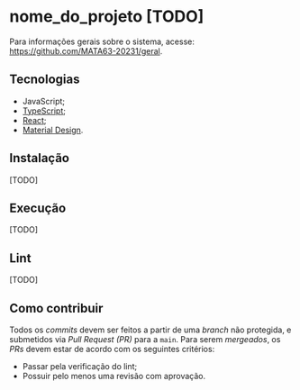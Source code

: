 # nome_do_projeto [TODO]

Para informações gerais sobre o sistema, acesse: https://github.com/MATA63-20231/geral.

## Tecnologias
* JavaScript;
* [TypeScript](https://www.typescriptlang.org/);
* [React](https://pt-br.reactjs.org/);
* [Material Design](https://material.io/).
  
## Instalação
[TODO]
 
## Execução 
[TODO]
 
## Lint
[TODO]
 
## Como contribuir 
Todos os _commits_ devem ser feitos a partir de uma _branch_ não protegida, e submetidos via _Pull Request (PR)_ para a `main`. Para serem _mergeados_, os _PRs_ devem estar de acordo com os seguintes critérios:

* Passar pela verificação do lint;
* Possuir pelo menos uma revisão com aprovação.
